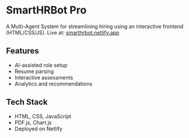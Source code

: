 # SmartHRBot Pro

A Multi-Agent System for streamlining hiring using an interactive frontend (HTML/CSS/JS). Live at: [smarthrbot.netlify.app](https://smarthrbot.netlify.app)

## Features
- AI-assisted role setup
- Resume parsing
- Interactive assessments
- Analytics and recommendations

## Tech Stack
- HTML, CSS, JavaScript
- PDF.js, Chart.js
- Deployed on Netlify
